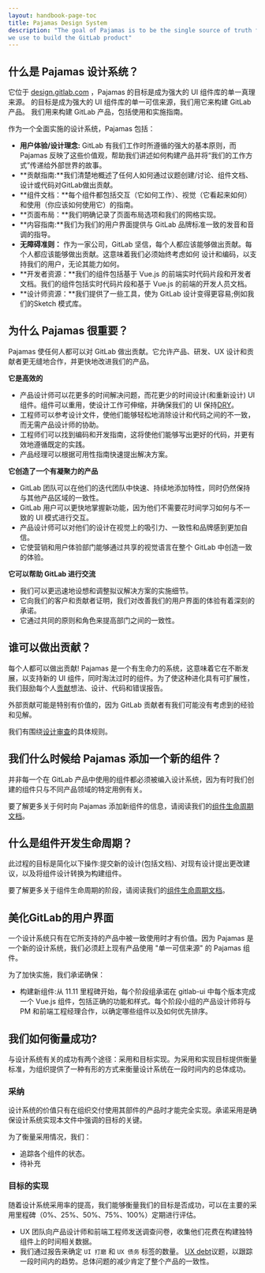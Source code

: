 ```yaml
---
layout: handbook-page-toc
title: Pajamas Design System
description: "The goal of Pajamas is to be the single source of truth for the robust library of UI components that 
we use to build the GitLab product"
---
```


## 什么是 Pajamas 设计系统？

它位于 [design.gitlab.com](https://design.gitlab.com/) ，Pajamas 的目标是成为强大的 UI 组件库的单一真理来源。
的目标是成为强大的 UI 组件库的单一可信来源，我们用它来构建 GitLab 产品。
我们用来构建 GitLab 产品，包括使用和实施指南。

作为一个全面实施的设计系统，Pajamas 包括：

- **用户体验/设计理念:** GitLab 有我们工作时所遵循的强大的基本原则，而 Pajamas 反映了这些价值观，帮助我们讲述如何构建产品并将“我们的工作方式”传递给外部世界的故事。
- **贡献指南:**我们清楚地概述了任何人如何通过议题创建/讨论、组件文档、设计或代码对GitLab做出贡献。
- **组件文档：**每个组件都包括交互（它如何工作）、视觉（它看起来如何）和使用（你应该如何使用它）的指南。
- **页面布局：**我们明确记录了页面布局选项和我们的网格实现。
- **内容指南:**我们为我们的用户界面提供与 GitLab 品牌标准一致的发音和音调的指导。
- **无障碍准则：** 作为一家公司，GitLab 坚信，每个人都应该能够做出贡献。每个人都应该能够做出贡献。这意味着我们必须始终考虑如何 设计和编码，以支持我们的用户，无论其能力如何。
- **开发者资源：**我们的组件包括基于 Vue.js 的前端实时代码片段和开发者文档。我们的组件包括实时代码片段和基于 Vue.js 的前端的开发人员文档。
- **设计师资源：**我们提供了一些工具，使为 GitLab 设计变得更容易;例如我们的Sketch 模式库。

## 为什么 Pajamas 很重要？

Pajamas 使任何人都可以对 GitLab 做出贡献。它允许产品、研发、UX 设计和贡献者更无缝地合作，并更快地改进我们的产品。

**它是高效的**

- 产品设计师可以花更多的时间解决问题，而花更少的时间设计(和重新设计) UI 组件。组件可以重用，使设计工作可伸缩，并确保我们的 UI 保持[DRY](https://deviq.com/don-t-repeat-yourself/)。
- 工程师可以参考设计文件，使他们能够轻松地消除设计和代码之间的不一致，而无需产品设计师的协助。
- 工程师们可以找到编码和开发指南，这将使他们能够写出更好的代码，并更有效地遵循既定的实践。
- 产品经理可以根据可用性指南快速提出解决方案。

**它创造了一个有凝聚力的产品**

- GitLab 团队可以在他们的迭代团队中快速、持续地添加特性，同时仍然保持与其他产品区域的一致性。
- GitLab 用户可以更快地掌握新功能，因为他们不需要花时间学习如何与不一致的 UI 模式进行交互。
- 产品设计师可以对他们的设计在视觉上的吸引力、一致性和品牌感到更加自信。
- 它使营销和用户体验部门能够通过共享的视觉语言在整个 GitLab 中创造一致的体验。

**它可以帮助 GitLab 进行交流**

- 我们可以更迅速地设想和调整拟议解决方案的实施细节。
- 它向我们的客户和贡献者证明，我们对改善我们的用户界面的体验有着深刻的承诺。
- 它通过共同的原则和角色来提高部门之间的一致性。

## 谁可以做出贡献？

每个人都可以做出贡献! Pajamas 是一个有生命力的系统，这意味着它在不断发展，以支持新的 UI 组件，同时淘汰过时的组件。为了使这种进化具有可扩展性，我们鼓励每个人[贡献](https://design.gitlab.com/contribute/get-started)想法、设计、代码和错误报告。

外部贡献可能是特别有价值的，因为 GitLab 贡献者有我们可能没有考虑到的经验和见解。

我们有围绕[设计审查](https://about.gitlab.com/handbook/engineering/ux/pajamas-design-system/design-review/)的具体规则。

## 我们什么时候给 Pajamas 添加一个新的组件？

并非每一个在 GitLab 产品中使用的组件都必须被编入设计系统，因为有时我们创建的组件只与不同产品领域的特定用例有关。

要了解更多关于何时向 Pajamas 添加新组件的信息，请阅读我们的[组件生命周期文档](https://design.gitlab.com/get-started/lifecycle#determining-whether-a-component-should-be-included-in-pajamas)。

## 什么是组件开发生命周期？

此过程的目标是简化以下操作:提交新的设计(包括文档)、对现有设计提出更改建议，以及将组件设计转换为构建组件。

要了解更多关于组件生命周期的阶段，请阅读我们的[组件生命周期文档](https://design.gitlab.com/get-started/lifecycle)。

## 美化GitLab的用户界面

一个设计系统只有在它所支持的产品中被一致使用时才有价值。因为 Pajamas 是一个新的设计系统，我们必须赶上现有产品使用 "单一可信来源" 的 Pajamas 组件。

为了加快实施，我们承诺确保：

- 构建新组件:从 11.11 里程碑开始，每个阶段组承诺在 gitlab-ui 中每个版本完成一个 Vue.js 组件，包括正确的功能和样式。每个阶段小组的产品设计师将与 PM 和前端工程经理合作，以确定哪些组件以及如何优先排序。

## 我们如何衡量成功?

与设计系统有关的成功有两个途径：采用和目标实现。为采用和实现目标提供衡量标准，为组织提供了一种有形的方式来衡量设计系统在一段时间内的总体成功。

### 采纳

设计系统的价值只有在组织交付使用其部件的产品时才能完全实现。承诺采用是确保设计系统实现本文件中强调的目标的关键。

为了衡量采用情况，我们：

- 追踪各个组件的状态。
- 待补充

### 目标的实现

随着设计系统采用率的提高，我们能够衡量我们的目标是否成功，可以在主要的采用里程碑（0%、25%、50%、75%、100%）定期进行评估。

- UX 团队向产品设计师和前端工程师发送调查问卷，收集他们花费在构建独特组件上的时间相关数据。
- 我们通过报告来确定 `UI 打磨` 和 `UX 债务` 标签的数量。
[UX debt](https://docs.gitlab.com/ee/development/contributing/issue_workflow.html#technical-and-ux-debt)议题，以跟踪一段时间内的趋势。总体问题的减少肯定了整个产品的一致性。
